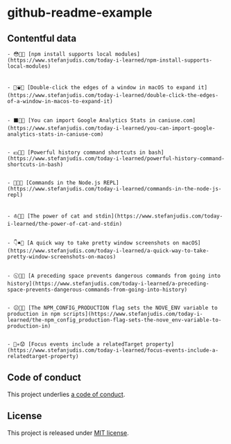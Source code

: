 # github-readme-example

## Contentful data
























































<!-- CONTENTFUL_START -->

    - 😳📮🍬 [npm install supports local modules](https://www.stefanjudis.com/today-i-learned/npm-install-supports-local-modules)
  

    - 🎳⛲️🏦 [Double-click the edges of a window in macOS to expand it](https://www.stefanjudis.com/today-i-learned/double-click-the-edges-of-a-window-in-macos-to-expand-it)
  

    - ⬛️🎼😔 [You can import Google Analytics Stats in caniuse.com](https://www.stefanjudis.com/today-i-learned/you-can-import-google-analytics-stats-in-caniuse-com)
  

    - 💴💉🚜 [Powerful history command shortcuts in bash](https://www.stefanjudis.com/today-i-learned/powerful-history-command-shortcuts-in-bash)
  

    - 🐙💬🗻 [Commands in the Node.js REPL](https://www.stefanjudis.com/today-i-learned/commands-in-the-node-js-repl)
  

    - ⛵️🎾👠 [The power of cat and stdin](https://www.stefanjudis.com/today-i-learned/the-power-of-cat-and-stdin)
  

    - 👇♠️🌄 [A quick way to take pretty window screenshots on macOS](https://www.stefanjudis.com/today-i-learned/a-quick-way-to-take-pretty-window-screenshots-on-macos)
  

    - 🕥📍🐠 [A preceding space prevents dangerous commands from going into history](https://www.stefanjudis.com/today-i-learned/a-preceding-space-prevents-dangerous-commands-from-going-into-history)
  

    - 😕👡🐆 [The NPM_CONFIG_PRODUCTION flag sets the NOVE_ENV variable to production in npm scripts](https://www.stefanjudis.com/today-i-learned/the-npm_config_production-flag-sets-the-nove_env-variable-to-production-in)
  

    - 📐✳️😟 [Focus events include a relatedTarget property](https://www.stefanjudis.com/today-i-learned/focus-events-include-a-relatedtarget-property)
  
<!-- CONTENTFUL_END -->
  
  
  
  
  
  
  
  
  
  
  
  
  
  
  
  
  
  
  
  
  
  
  
  
  
  
  
  
  
  
  
  
  
  
  
  
  
  
  
  
  
  
  
  
  
  
  
  
  
  
  
  
  
  
  

## Code of conduct

This project underlies [a code of conduct](./CODE-OF-CONDUCT.md).

## License

This project is released under [MIT license](./LICENSE).
